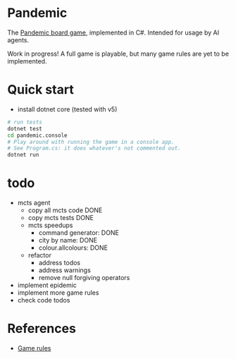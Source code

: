 # Pandemic

The [Pandemic board game](https://en.wikipedia.org/wiki/Pandemic_%28board_game%29),
implemented in C#. Intended for usage by AI agents.

Work in progress! A full game is playable, but many game rules are yet to be
implemented.

# Quick start
- install dotnet core (tested with v5)

```sh
# run tests
dotnet test
cd pandemic.console
# Play around with running the game in a console app.
# See Program.cs: it does whatever's not commented out.
dotnet run
```

# todo
- mcts agent
    - copy all mcts code DONE
    - copy mcts tests DONE
    - mcts speedups
        - command generator: DONE
        - city by name: DONE
        - colour.allcolours: DONE
    - refactor
        - address todos
        - address warnings
        - remove null forgiving operators
- implement epidemic
- implement more game rules
- check code todos

# References
- [Game rules](https://www.ultraboardgames.com/pandemic/game-rules.php)
